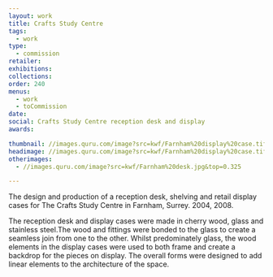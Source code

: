 ```yaml
---
layout: work
title: Crafts Study Centre
tags:
  - work
type:
  - commission
retailer:
exhibitions:
collections:
order: 240
menus:
  - work
  - toCommission
date:
social: Crafts Study Centre reception desk and display
awards:

thumbnail: //images.quru.com/image?src=kwf/Farnham%20display%20case.tif&width=170&height=170&bottom=0.86875&top=0.25625
headimage: //images.quru.com/image?src=kwf/Farnham%20display%20case.tif
otherimages:
  - //images.quru.com/image?src=kwf/Farnham%20desk.jpg&top=0.325

---
```

The design and production of a reception desk, shelving and retail display cases for The Crafts Study Centre in Farnham, Surrey. 2004, 2008.

The reception desk and display cases were made in cherry wood, glass and stainless steel.The wood and fittings were bonded to the glass to create a seamless join from one to the other. Whilst predominately glass, the wood elements in the display cases were used to both frame and create a backdrop for the pieces on display. The overall forms were designed to add linear elements to the architecture of the space.
